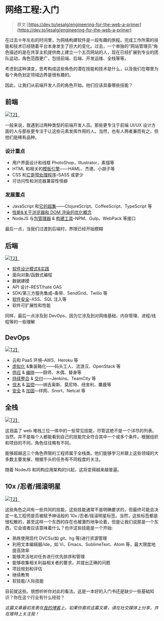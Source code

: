 # 网络工程:入门

> 原文:[https://dev.to/jesalg/engineering-for-the-web-a-primer](https://dev.to/jesalg/engineering-for-the-web-a-primer)

在过去十年左右的时间里，为网络构建软件是一段有趣的旅程。完成工作所需的技能和技术已经随着平台本身发生了巨大的变化。过去，一个单独的“网站管理员”角色描述的是在共享主机提供商上建立一个五页网站的人，现在已经扩展到专业的团队运动，角色范围更广，包括前端、后端、开发运维、全栈等等。

考虑到这种演变，思考构成这些角色的潜在技能和技术是什么，以及我们在哪里为每个角色划定领域边界是很有趣的。

因此，让我们从前端开发人员的角色开始。他们应该具备哪些技能？

## [](#frontend)前端

[![](../Images/77863f46ffef42439e7a633b4d72211a.png)T2】](https://res.cloudinary.com/practicaldev/image/fetch/s--ziYVSJbG--/c_limit%2Cf_auto%2Cfl_progressive%2Cq_66%2Cw_880/http://i.giphy.com/oScoODXwcQrpC.gif)

一般来说，我遇到过两种类型的前端开发人员。那些更专注于前端 UI/UX 设计方面的人与那些更专注于让这些元素发挥作用的人。当然，也有人两者兼而有之，但他们是稀有品种。

### [](#design-focus)设计重点

*   用户界面设计和线框 PhotoShop，Illustrator，素描等
*   HTML 和相关的[模板引擎](https://github.com/sorrycc/awesome-javascript#templating-engines)——HAML、杰德、小胡子等
*   CSS 和[它是预处理程序](https://github.com/showcases/css-preprocessors)–SASS 或更少
*   可访问性和浏览器兼容性怪癖

### [](#development-focus)发展重点

*   JavaScript 和[它的超集](https://github.com/jashkenas/coffeescript/wiki/list-of-languages-that-compile-to-js)——ClojureScript、CoffeeScript、TypeScript 等
*   [性能&关于浏览器和 DOM 渲染的优化概念](https://github.com/davidsonfellipe/awesome-wpo)
*   NodeJS 与[包管理器](https://github.com/sorrycc/awesome-javascript#package-managers) & [构建工具](https://github.com/sorrycc/awesome-javascript#bundlers)–NPM、Gulp、WebPack 等接口

最后一点，当我们过渡到后端时，界限已经开始模糊

## [](#backend)后端

[![](../Images/8629aea19cf17b26cfc3e3707dcfd3ef.png)T2】](https://res.cloudinary.com/practicaldev/image/fetch/s--gTlf1bKF--/c_limit%2Cf_auto%2Cfl_progressive%2Cq_66%2Cw_880/http://i.giphy.com/D0EjguuQzYr9m.gif)

*   [软件设计模式&实践](https://en.wikipedia.org/wiki/Software_design_pattern#Classification_and_list)
*   面向对象/函数式编程
*   数据建模
*   API 设计–REST/hate OAS
*   SDK/第三方服务集成–条带、SendGrid、Twilio 等
*   [软件安全](https://github.com/paragonie/awesome-appsec)–XSS、SQL 注入等
*   软件可扩展性和性能

同样，最后一点涉及到 DevOps，因为它涉及到对网络基础、内存管理、进程/线程等的一些理解

## [](#devops)DevOps

[![](../Images/037ff58f78d4f4eba928f764e2e9d116.png)T2】](https://res.cloudinary.com/practicaldev/image/fetch/s--CwmvGmun--/c_limit%2Cf_auto%2Cfl_progressive%2Cq_66%2Cw_880/http://i.giphy.com/a5ptfHj2GqOmk.gif)

*   云和 PaaS 环境–AWS、Heroku 等
*   [虚拟化](https://github.com/n1trux/awesome-sysadmin#virtualization) &集装箱化——码头工人、流浪汉、OpenStack 等
*   [供应](https://github.com/n1trux/awesome-sysadmin#configuration-management) & [编排](https://github.com/n1trux/awesome-sysadmin#cloud-orchestration)——厨师、木偶、替身等
*   [持续整合](https://github.com/ciandcd/awesome-ciandcd) & [交付](https://github.com/n1trux/awesome-sysadmin#deployment-automation)——Jenkins、TeamCity 等
*   [伐木](https://github.com/n1trux/awesome-sysadmin#log-management) & [监控](https://github.com/n1trux/awesome-sysadmin#monitoring)——纳吉奥斯、莫尼特、纽舍利、麋鹿等
*   [安全](https://github.com/sbilly/awesome-security) & [加固](https://github.com/enaqx/awesome-pentest)—绊网、Snort、Netcat 等

## [](#fullstack)全栈

[![](../Images/e17f3795262f6057c3f70e18ed69c610.png)T2】](https://res.cloudinary.com/practicaldev/image/fetch/s--9ECsFr-J--/c_limit%2Cf_auto%2Cfl_progressive%2Cq_66%2Cw_880/http://i.giphy.com/3ornjMHvsBLsHqfCh2.gif)

这涵盖了 web 堆栈三位一体中的一些常见技能，尽管这绝不是一个详尽的列表。当然，并不是每个人都能看到自己的技能完全符合其中一个或多个条件。根据组织和项目的不同，角色往往略有不同。

能够超越这三个角色界限的工程师属于全栈类。他们能够学习并跟上这些领域的大多数主要发展，根据手头的任务有不同程度的关注。

随着 NodeJS 和同构应用架构的兴起，这将变得越来越普遍。

## [](#10x-ninja-rockstar)10x /忍者/摇滚明星

[![](../Images/f95bfbaa6462391dfaa9710e60da5a1c.png)T2】](https://res.cloudinary.com/practicaldev/image/fetch/s--69HnMxdc--/c_limit%2Cf_auto%2Cfl_progressive%2Cq_66%2Cw_880/http://i.giphy.com/3o85xlaupheJ5o4Gm4.gif)

这些角色之间有一些共同的技能，这些技能通常不是明确要求的，但最终可能会决定一名工程师是否被赋予神话般的 10x /忍者/摇滚明星标签。当然，这些标签都是很松散的，甚至这样一个东西的存在也被激烈地争论着，但是让我们说那是一个东西，它会或者应该意味着什么？也许这些技能是一个开始:

*   熟练使用现代 DVCSs(如 git、hg 等)进行资源管理
*   利用文本编辑器/ide，如 Vi、Emacs、SublimeText、Atom 等，最大限度地提高效率
*   能够灵活地对任务进行优先排序和管理
*   能够收集相关利益相关者的要求，并提出正确的问题
*   项目规划和评估
*   继续教育
*   软技能/人际技能

目前就这些。很想听听你对此的看法。这是一本好的入门书还是缺少一些基础知识？你在这个行业有什么经验？

*这篇文章最初发表在[我的博客](https://jes.al/2016/07/engineering-for-the-web-a-primer/)上。如果你喜欢这篇文章，请在社交媒体上分享，并在推特上关注我！*